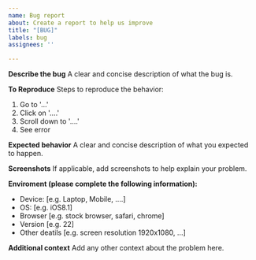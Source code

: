 ```yaml
---
name: Bug report
about: Create a report to help us improve
title: "[BUG]"
labels: bug
assignees: ''

---
```


**Describe the bug**
A clear and concise description of what the bug is.

**To Reproduce**
Steps to reproduce the behavior:
1. Go to '...'
2. Click on '....'
3. Scroll down to '....'
4. See error

**Expected behavior**
A clear and concise description of what you expected to happen.

**Screenshots**
If applicable, add screenshots to help explain your problem.

**Enviroment (please complete the following information):**
 - Device: [e.g. Laptop, Mobile, ....]
 - OS: [e.g. iOS8.1]
 - Browser [e.g. stock browser, safari, chrome]
 - Version [e.g. 22]
 - Other deatils [e.g. screen resolution 1920x1080, ...]

**Additional context**
Add any other context about the problem here.
